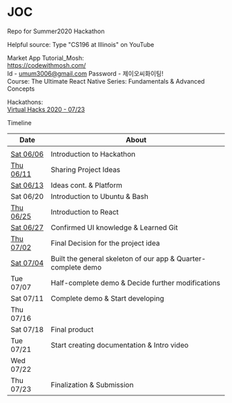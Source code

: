 # JOC
Repo for Summer2020 Hackathon

Helpful source: Type "CS196 at Illinois" on YouTube  
  
  
Market App Tutorial_Mosh:    
https://codewithmosh.com/  
Id - umum3006@gmail.com
Password - 제이오씨화이팅!  
Course: The Ultimate React Native Series: Fundamentals & Advanced Concepts

Hackathons:  
[Virtual Hacks 2020 - 07/23](https://virtualhacks.devpost.com/?ref_content=recommended-hackathons&ref_feature=challenge&ref_medium=home)

Timeline


| Date | About |
| - | - |
| | |
| [Sat 06/06](/Timeline/06-06.md) | Introduction to Hackathon |
| [Thu 06/11](/Timeline/06-11.md) | Sharing Project Ideas |
| [Sat 06/13](/Timeline/06-13)    | Ideas cont. & Platform |
| Sat 06/20  | Introduction to Ubuntu & Bash |
| [Thu 06/25](/Timeline/06-25)  | Introduction to React |
| [Sat 06/27](/Timeline/06-27.md)  | Confirmed UI knowledge & Learned Git |
| [Thu 07/02](/Page_2.png) | Final Decision for the project idea |
| [Sat 07/04](/Timeline/07-04)  | Built the general skeleton of our app & Quarter-complete demo |
| Tue 07/07  | Half-complete demo & Decide further modifications |
| Sat 07/11  | Complete demo & Start developing |
| Thu 07/16  |  |
| Sat 07/18  | Final product |
| Tue 07/21  | Start creating documentation & Intro video |
| Wed 07/22  |  |
| Thu 07/23  | Finalization & Submission |

